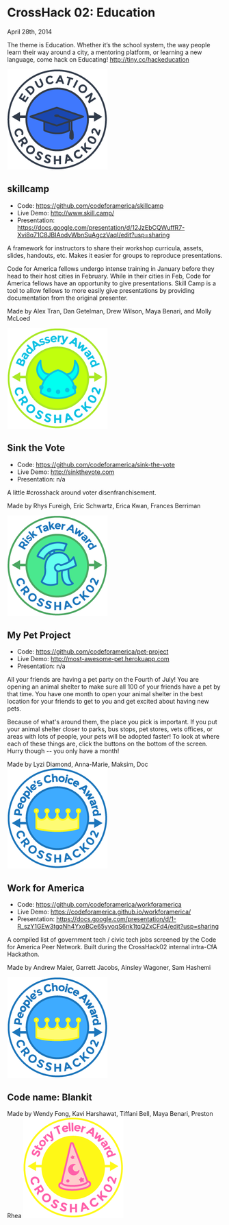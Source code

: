 CrossHack 02: Education
=======================
April 28th, 2014

The theme is Education. Whether it’s the school system, the way people learn their way around a city, a mentoring platform, or learning a new language, come hack on Educating! http://tiny.cc/hackeducation

![CROSSHACK02 badge](https://raw.githubusercontent.com/codeforamerica/crosshack/master/Badges/02/02_Education.png)

skillcamp
---------
- Code: https://github.com/codeforamerica/skillcamp
- Live Demo: http://www.skill.camp/
- Presentation: https://docs.google.com/presentation/d/12JzEbCQWuffR7-Xvi8q71C8JBIAodvWbnSuAgczVaqI/edit?usp=sharing

A framework for instructors to share their workshop curricula, assets, slides, handouts, etc. Makes it easier for groups to reproduce presentations.

Code for America fellows undergo intense training in January before they head to their host cities in February. While in their cities in Feb, Code for America fellows have an opportunity to give presentations. Skill Camp is a tool to allow fellows to more easily give presentations by providing documentation from the original presenter.

Made by Alex Tran, Dan Getelman, Drew Wilson, Maya Benari, and Molly McLoed

![Badass Badge](https://raw.githubusercontent.com/codeforamerica/crosshack/master/Badges/02/02_BadAssery.png)

Sink the Vote
-------------
- Code: https://github.com/codeforamerica/sink-the-vote
- Live Demo: http://sinkthevote.com
- Presentation: n/a

A little #crosshack around voter disenfranchisement.

Made by Rhys Fureigh, Eric Schwartz, Erica Kwan, Frances Berriman

![Risktaker Badge](https://raw.githubusercontent.com/codeforamerica/crosshack/master/Badges/02/02_RiskTaker.png)

My Pet Project
--------------
- Code: https://github.com/codeforamerica/pet-project
- Live Demo: http://most-awesome-pet.herokuapp.com
- Presentation: n/a

All your friends are having a pet party on the Fourth of July! You are opening an animal shelter to make sure all 100 of your friends have a pet by that time. You have one month to open your animal shelter in the best location for your friends to get to you and get excited about having new pets.

Because of what's around them, the place you pick is important. If you put your animal shelter closer to parks, bus stops, pet stores, vets offices, or areas with lots of people, your pets will be adopted faster! To look at where each of these things are, click the buttons on the bottom of the screen. Hurry though -- you only have a month!

Made by Lyzi Diamond, Anna-Marie, Maksim, Doc
![Peoples Choice](https://raw.githubusercontent.com/codeforamerica/crosshack/master/Badges/02/02_PeoplesChoice.png)

Work for America
------------
- Code: https://github.com/codeforamerica/workforamerica
- Live Demo: https://codeforamerica.github.io/workforamerica/
- Presentation: https://docs.google.com/presentation/d/1-R_szY1GEw3tgqNh4YxoBCe65yyoqS6nk1tqQZxCFd4/edit?usp=sharing

A compiled list of government tech / civic tech jobs screened by the Code for America Peer Network. Built during the CrossHack02 internal intra-CfA Hackathon.

Made by Andrew Maier, Garrett Jacobs, Ainsley Wagoner, Sam Hashemi

![Peoples Choice](https://raw.githubusercontent.com/codeforamerica/crosshack/master/Badges/02/02_PeoplesChoice.png)


Code name: Blankit
------------

Made by Wendy Fong, Kavi Harshawat, Tiffani Bell, Maya Benari, Preston Rhea
![Storyteller Award](https://raw.githubusercontent.com/codeforamerica/crosshack/master/Badges/02/02_StoryTeller.png)
